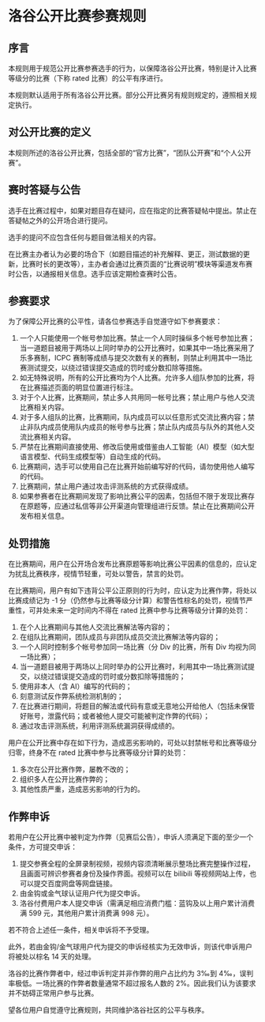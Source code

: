 # 洛谷公开比赛参赛规则

## 序言

本规则用于规范公开比赛参赛选手的行为，以保障洛谷公开比赛，特别是计入比赛等级分的比赛（下称 rated 比赛）的公平有序进行。

本规则默认适用于所有洛谷公开比赛。部分公开比赛另有规则规定的，遵照相关规定执行。

## 对公开比赛的定义

本规则所述的洛谷公开比赛，包括全部的“官方比赛”，“团队公开赛”和“个人公开赛”。

## 赛时答疑与公告

选手在比赛过程中，如果对题目存在疑问，应在指定的比赛答疑帖中提出。禁止在答疑帖之外的公开场合进行提问。

选手的提问不应包含任何与题目做法相关的内容。

在比赛主办者认为必要的场合下（如题目描述的补充解释、更正，测试数据的更新，比赛时长的更改等），主办者会通过比赛页面的“比赛说明”模块等渠道发布赛时公告，以通报相关信息。选手应该定期检查赛时公告。

## 参赛要求

为了保障公开比赛的公平性，请各位参赛选手自觉遵守如下参赛要求：

1. 一个人只能使用一个帐号参加比赛。禁止一个人同时操纵多个帐号参加比赛；当一道题目被用于两场以上同时举办的公开比赛时，如果其中一场比赛采用了乐多赛制，ICPC 赛制等成绩与提交次数有关的赛制，则禁止利用其中一场比赛测试提交，以绕过错误提交造成的罚时或分数扣除等措施。
2. 如无特殊说明，所有的公开比赛均为个人比赛。允许多人组队参加的比赛，将在比赛描述页面的明显位置进行标注。
3. 对于个人比赛，比赛期间，禁止多人共用同一帐号比赛；禁止用户与他人交流比赛相关内容。
4. 对于多人组队的比赛，比赛期间，队内成员可以以任意形式交流比赛内容；禁止非队内成员使用队内成员的帐号参与比赛；禁止队内成员与队外的其他人交流比赛相关内容。
5. 严禁在比赛期间直接使用、修改后使用或借鉴由人工智能（AI）模型（如大型语言模型、代码生成模型等）自动生成的代码。
6. 比赛期间，选手可以使用自己在比赛开始前编写好的代码，请勿使用他人编写的代码。
7. 比赛期间，禁止用户通过攻击评测系统的方式获得成绩。
8. 如果参赛者在比赛期间发现了影响比赛公平的因素，包括但不限于发现比赛存在原题等，应通过私信等非公开渠道向管理组进行反馈。禁止在比赛期间公开发布相关信息。

## 处罚措施

在比赛期间，用户在公开场合发布比赛原题等影响比赛公平因素的信息的，应认定为扰乱比赛秩序，视情节轻重，可处以警告，禁言的处罚。

在比赛期间，用户有如下违背公平公正原则的行为时，应认定为比赛作弊，将处以比赛成绩记为 -1 分（仍然参与比赛等级分计算）和警告性棕名的处罚，视情节严重性，可并处未来一定时间内不得在 rated 比赛中参与比赛等级分计算的处罚：

1. 在个人比赛期间与其他人交流比赛解法等内容的；
2. 在组队比赛期间，团队成员与非团队成员交流比赛解法等内容的；
3. 一个人同时控制多个帐号参加同一场比赛（分 Div 的比赛，所有 Div 均视为同一场比赛）；
4. 当一道题目被用于两场以上同时举办的公开比赛时，利用其中一场比赛测试提交，以绕过错误提交造成的罚时或分数扣除等措施的；
5. 使用非本人（含 AI）编写的代码的；
6. 刻意测试反作弊系统检测机制的；
7. 在比赛进行期间，将题目的解法或代码有意或无意地公开给他人（包括未保管好账号，泄露代码；或者被他人提交可能被判定作弊的代码）；
8. 通过攻击评测系统，利用评测系统漏洞获得成绩的。

用户在公开比赛中存在如下行为，造成恶劣影响的，可处以封禁帐号和比赛等级分归零，终身不在 rated 比赛中参与比赛等级分计算的处罚：

1. 多次在公开比赛作弊，屡教不改的；
2. 组织多人在公开比赛作弊的；
3. 其他性质严重，造成恶劣影响的行为的。

## 作弊申诉

若用户在公开比赛中被判定为作弊（见赛后公告），申诉人须满足下面的至少一个条件，方可提交申诉：

1. 提交参赛全程的全屏录制视频，视频内容须清晰展示整场比赛完整操作过程，且画面可辨识参赛者身份及操作界面。视频可以在 bilibili 等视频网站上传，也可以提交百度网盘等网盘链接。
2. 由金钩或金气球认证用户代为提交申诉。
3. 洛谷付费用户本人提交申诉（需满足相应消费门槛：蓝钩及以上用户累计消费满 599 元，其他用户累计消费满 998 元）。

若不符合上述任一条件，相关申诉将不予受理。

此外，若由金钩/金气球用户代为提交的申诉经核实为无效申诉，则该代申诉用户将被处以棕名 14 天的处理。

洛谷的比赛作弊者中，经过申诉判定并非作弊的用户占比约为 3‰到 4‰，误判率极低。一场比赛的作弊者数量通常不超过报名人数的 2%。因此我们认为该要求并不妨碍正常用户参与比赛。

望各位用户自觉遵守比赛规则，共同维护洛谷社区的公平与秩序。

